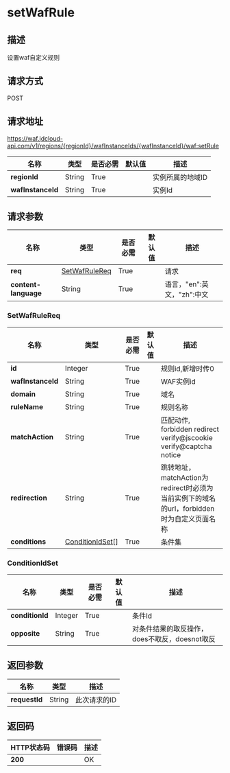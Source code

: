# setWafRule


## 描述
设置waf自定义规则

## 请求方式
POST

## 请求地址
https://waf.jdcloud-api.com/v1/regions/{regionId}/wafInstanceIds/{wafInstanceId}/waf:setRule

|名称|类型|是否必需|默认值|描述|
|---|---|---|---|---|
|**regionId**|String|True| |实例所属的地域ID|
|**wafInstanceId**|String|True| |实例Id|

## 请求参数
|名称|类型|是否必需|默认值|描述|
|---|---|---|---|---|
|**req**|[SetWafRuleReq](setwafrule#setwafrulereq)|True| |请求|
|**content-language**|String|True| |语言，"en":英文，"zh":中文|

### <div id="setwafrulereq">SetWafRuleReq</div>
|名称|类型|是否必需|默认值|描述|
|---|---|---|---|---|
|**id**|Integer|True| |规则id,新增时传0|
|**wafInstanceId**|String|True| |WAF实例id|
|**domain**|String|True| |域名|
|**ruleName**|String|True| |规则名称|
|**matchAction**|String|True| |匹配动作, forbidden redirect verify@jscookie verify@captcha notice|
|**redirection**|String|True| |跳转地址，matchAction为redirect时必须为当前实例下的域名的url，forbidden时为自定义页面名称|
|**conditions**|[ConditionIdSet[]](setwafrule#conditionidset)|True| |条件集|
### <div id="conditionidset">ConditionIdSet</div>
|名称|类型|是否必需|默认值|描述|
|---|---|---|---|---|
|**conditionId**|Integer|True| |条件Id|
|**opposite**|String|True| |对条件结果的取反操作，does不取反，doesnot取反|

## 返回参数
|名称|类型|描述|
|---|---|---|
|**requestId**|String|此次请求的ID|


## 返回码
|HTTP状态码|错误码|描述|
|---|---|---|
|**200**||OK|
